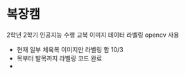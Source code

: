 # 복장캠
2학년 2학기 인공지능 수행 
교복 이미지 데이터 라벨링
opencv 사용
* 현재 일부 체육복 이미지만 라벨링 함 10/3
* 목부터 발목까지 라벨링 코드 완료
* 
